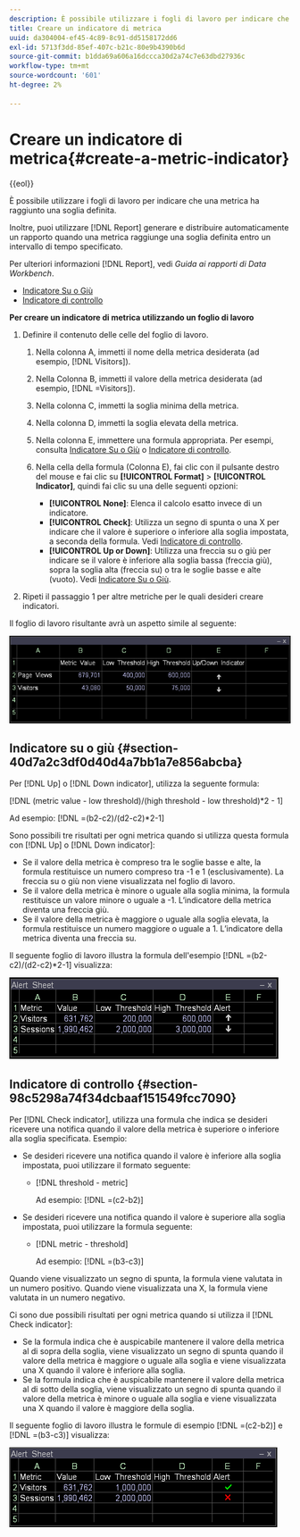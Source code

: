 ```yaml
---
description: È possibile utilizzare i fogli di lavoro per indicare che una metrica ha raggiunto una soglia definita.
title: Creare un indicatore di metrica
uuid: da304004-ef45-4c89-8c91-dd5158172dd6
exl-id: 5713f3dd-85ef-407c-b21c-80e9b4390b6d
source-git-commit: b1dda69a606a16dccca30d2a74c7e63dbd27936c
workflow-type: tm+mt
source-wordcount: '601'
ht-degree: 2%

---
```


# Creare un indicatore di metrica{#create-a-metric-indicator}

{{eol}}

È possibile utilizzare i fogli di lavoro per indicare che una metrica ha raggiunto una soglia definita.

Inoltre, puoi utilizzare [!DNL Report] generare e distribuire automaticamente un rapporto quando una metrica raggiunge una soglia definita entro un intervallo di tempo specificato.

Per ulteriori informazioni [!DNL Report], vedi *Guida ai rapporti di Data Workbench*.

* [Indicatore Su o Giù](../../../../home/c-get-started/c-analysis-vis/c-wksts/c-metric-ind.md#section-40d7a2c3df0d40d4a7bb1a7e856abcba)
* [Indicatore di controllo](../../../../home/c-get-started/c-analysis-vis/c-wksts/c-metric-ind.md#section-98c5298a74f34dcbaaf151549fcc7090)

**Per creare un indicatore di metrica utilizzando un foglio di lavoro**

1. Definire il contenuto delle celle del foglio di lavoro.

   1. Nella colonna A, immetti il nome della metrica desiderata (ad esempio, [!DNL Visitors]).
   1. Nella Colonna B, immetti il valore della metrica desiderata (ad esempio, [!DNL =Visitors]).
   1. Nella colonna C, immetti la soglia minima della metrica.
   1. Nella colonna D, immetti la soglia elevata della metrica.
   1. Nella colonna E, immettere una formula appropriata. Per esempi, consulta [Indicatore Su o Giù](../../../../home/c-get-started/c-analysis-vis/c-wksts/c-metric-ind.md#section-40d7a2c3df0d40d4a7bb1a7e856abcba) o [Indicatore di controllo](../../../../home/c-get-started/c-analysis-vis/c-wksts/c-metric-ind.md#section-98c5298a74f34dcbaaf151549fcc7090).
   1. Nella cella della formula (Colonna E), fai clic con il pulsante destro del mouse e fai clic su **[!UICONTROL Format]** > **[!UICONTROL Indicator]**, quindi fai clic su una delle seguenti opzioni:

      * **[!UICONTROL None]**: Elenca il calcolo esatto invece di un indicatore.
      * **[!UICONTROL Check]**: Utilizza un segno di spunta o una X per indicare che il valore è superiore o inferiore alla soglia impostata, a seconda della formula. Vedi [Indicatore di controllo](../../../../home/c-get-started/c-analysis-vis/c-wksts/c-metric-ind.md#section-98c5298a74f34dcbaaf151549fcc7090).
      * **[!UICONTROL Up or Down]**: Utilizza una freccia su o giù per indicare se il valore è inferiore alla soglia bassa (freccia giù), sopra la soglia alta (freccia su) o tra le soglie basse e alte (vuoto). Vedi [Indicatore Su o Giù](../../../../home/c-get-started/c-analysis-vis/c-wksts/c-metric-ind.md#section-40d7a2c3df0d40d4a7bb1a7e856abcba).

1. Ripeti il passaggio 1 per altre metriche per le quali desideri creare indicatori.

Il foglio di lavoro risultante avrà un aspetto simile al seguente:

![](assets/vis_Worksheet_Alerts.png)

## Indicatore su o giù {#section-40d7a2c3df0d40d4a7bb1a7e856abcba}

Per [!DNL Up] o [!DNL Down indicator], utilizza la seguente formula:

[!DNL (metric value - low threshold)/(high threshold - low threshold)*2 - 1]

Ad esempio: [!DNL =(b2-c2)/(d2-c2)*2-1]

Sono possibili tre risultati per ogni metrica quando si utilizza questa formula con [!DNL Up] o [!DNL Down indicator]:

* Se il valore della metrica è compreso tra le soglie basse e alte, la formula restituisce un numero compreso tra -1 e 1 (esclusivamente). La freccia su o giù non viene visualizzata nel foglio di lavoro.
* Se il valore della metrica è minore o uguale alla soglia minima, la formula restituisce un valore minore o uguale a -1. L’indicatore della metrica diventa una freccia giù.
* Se il valore della metrica è maggiore o uguale alla soglia elevata, la formula restituisce un numero maggiore o uguale a 1. L’indicatore della metrica diventa una freccia su.

Il seguente foglio di lavoro illustra la formula dell&#39;esempio [!DNL =(b2-c2)/(d2-c2)*2-1] visualizza:

![](assets/vis_Worksheet_Alerts_UpDown.png)

## Indicatore di controllo {#section-98c5298a74f34dcbaaf151549fcc7090}

Per [!DNL Check indicator], utilizza una formula che indica se desideri ricevere una notifica quando il valore della metrica è superiore o inferiore alla soglia specificata. Esempio:

* Se desideri ricevere una notifica quando il valore è inferiore alla soglia impostata, puoi utilizzare il formato seguente:

   * [!DNL threshold - metric]

      Ad esempio: [!DNL =(c2-b2)]

* Se desideri ricevere una notifica quando il valore è superiore alla soglia impostata, puoi utilizzare la formula seguente:

   * [!DNL metric - threshold]

      Ad esempio: [!DNL =(b3-c3)]

Quando viene visualizzato un segno di spunta, la formula viene valutata in un numero positivo. Quando viene visualizzata una X, la formula viene valutata in un numero negativo.

Ci sono due possibili risultati per ogni metrica quando si utilizza il [!DNL Check indicator]:

* Se la formula indica che è auspicabile mantenere il valore della metrica al di sopra della soglia, viene visualizzato un segno di spunta quando il valore della metrica è maggiore o uguale alla soglia e viene visualizzata una X quando il valore è inferiore alla soglia.
* Se la formula indica che è auspicabile mantenere il valore della metrica al di sotto della soglia, viene visualizzato un segno di spunta quando il valore della metrica è minore o uguale alla soglia e viene visualizzata una X quando il valore è maggiore della soglia.

Il seguente foglio di lavoro illustra le formule di esempio [!DNL =(c2-b2)] e [!DNL =(b3-c3)] visualizza:

![](assets/vis_Worksheet_Alerts_Check.png)
